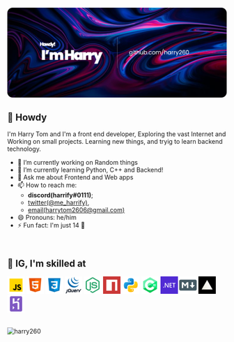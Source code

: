 ![Banner](images/Banner.png)

## 👋 Howdy 
I'm Harry Tom and I'm a front end developer, Exploring the vast Internet and Working on small projects. Learning new things, and tryig to learn backend technology.


- 🔭 I’m currently working on Random things
- 🌱 I’m currently learning Python, C++ and Backend!
- 💬 Ask me about Frontend and Web apps
- 📫 How to reach me: 
  - **discord(harrify#0111)**; 
  - [twitter(@me_harrify)](https://twitter.com/me_harrify), 
  - [email(harrytom2606@gmail.com)](mailto:harrytom2606@gmail.com)
- 😄 Pronouns: he/him
- ⚡ Fun fact: I'm just 14 🍰

<br>

## 💪 IG, I'm skilled at
<code><img height="40" src="images/javascript.png"></code>
<code><img height="40" src="images/html.png"></code>
<code><img height="40" src="images/css.png"></code>
<code><img height="40" src="images/jquery.png"></code>
<code><img height="40" src="images/node-js.png"></code>
<code><img height="40" src="images/npm.png"></code>
<code><img height="40" src="images/python.png"></code>
<code><img height="40" src="images/cs.png"></code>
<code><img height="40" src="images/net.png"></code>
<code><img height="40" src="images/markdown.png"></code>
<code><img height="40" src="images/vercel.png"></code>
<code><img height="40" src="images/heroku.png"></code>

<br>
<img src="https://github-readme-stats.vercel.app/api?username=harry260&show_icons=true&theme=gotham" alt="harry260" />
